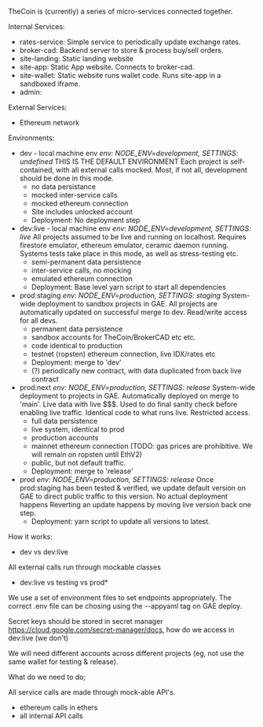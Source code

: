 TheCoin is (currently) a series of micro-services connected together.

Internal Services:

 - rates-service: Simple service to periodically update exchange rates.
 - broker-cad: Backend server to store & process buy/sell orders.
 - site-landing: Static landing website
 - site-app: Static App website.  Connects to broker-cad.
 - site-wallet: Static website runs wallet code. Runs site-app in a sandboxed iframe.
 - admin:

External Services:
 - Ethereum network

Environments:

 - dev - local machine env
    *env: NODE_ENV=development, SETTINGS: undefined*
    THIS IS THE DEFAULT ENVIRONMENT
    Each project is self-contained, with all external calls mocked.
    Most, if not all, development should be done in this mode.
    * no data persistance
    * mocked inter-service calls
    * mocked ethereum connection
    * Site includes unlocked account
    * Deployment: No deployment step
 - dev:live - local machine env
    *env: NODE_ENV=development, SETTINGS: live*
    All projects assumed to be live and running on localhost.  Requires
    firestore emulator, ethereum emulator, ceramic daemon running.
    Systems tests take place in this mode, as well as stress-testing etc.
    * semi-permanent data persistence
    * inter-service calls, no mocking
    * emulated ethereum connection
    * Deployment: Base level yarn script to start all dependencies
 - prod:staging
    *env: NODE_ENV=production, SETTINGS: staging*
    System-wide deployment to sandbox projects in GAE.  All projects are
    automatically updated on successful merge to dev.  Read/write access
    for all devs.
    * permanent data persistence
    * sandbox accounts for TheCoin/BrokerCAD etc etc.
    * code identical to production
    * testnet (ropsten) ethereum connection, live IDX/rates etc
    * Deployment: merge to 'dev'
    * (?) periodically new contract, with data duplicated from back live contract
 - prod:next
    *env: NODE_ENV=production, SETTINGS: release*
    System-wide deployment to projects in GAE.  Automatically
    deployed on merge to 'main'.  Live data with live $$$.
    Used to do final sanity check before enabling live traffic.
    Identical code to what runs live.  Restricted access.
    * full data persistence
    * live system, identical to prod
    * production accounts
    * mainnet ethereum connection (TODO: gas prices are prohibitive.  We will remain on ropsten until EthV2)
    * public, but not default traffic.
    * Deployment: merge to 'release'
 - prod
    *env: NODE_ENV=production, SETTINGS: release*
    Once prod:staging has been tested & verified, we update default version
    on GAE to direct public traffic to this version.  No actual deployment happens
    Reverting an update happens by moving live version back one step.
    * Deployment: yarn script to update all versions to latest.

How it works:

- dev vs dev:live

All external calls run through mockable classes

- dev:live vs testing vs prod*

We use a set of environment files to set endpoints appropriately.  The correct .env file can be
chosing using the --appyaml tag on GAE deploy.

Secret keys should be stored in secret manager
https://cloud.google.com/secret-manager/docs,
how do we access in dev:live (we don't)

We will need different accounts across different projects (eg, not use the same
wallet for testing & release).

What do we need to do;

All service calls are made through mock-able API's.
 - ethereum calls in ethers
 - all internal API calls
